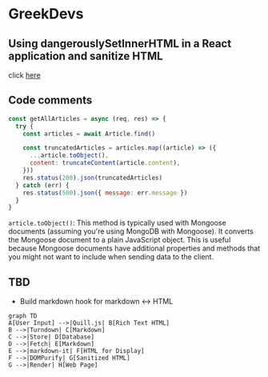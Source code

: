 # GreekDevs

## Using dangerouslySetInnerHTML in a React application and sanitize HTML

click [here](https://blog.logrocket.com/using-dangerouslysetinnerhtml-react-application/)

## Code comments

```js
const getAllArticles = async (req, res) => {
  try {
    const articles = await Article.find()

    const truncatedArticles = articles.map((article) => ({
      ...article.toObject(),
      content: truncateContent(article.content),
    }))
    res.status(200).json(truncatedArticles)
  } catch (err) {
    res.status(500).json({ message: err.message })
  }
}
```

`article.toObject()`: This method is typically used with Mongoose documents (assuming you're using MongoDB with Mongoose). It converts the Mongoose document to a plain JavaScript object. This is useful because Mongoose documents have additional properties and methods that you might not want to include when sending data to the client.

## TBD

- Build markdown hook for markdown &harr; HTML

```mermaid
graph TD
A[User Input] -->|Quill.js| B[Rich Text HTML]
B -->|Turndown| C[Markdown]
C -->|Store| D[Database]
D -->|Fetch| E[Markdown]
E -->|markdown-it| F[HTML for Display]
F -->|DOMPurify| G[Sanitized HTML]
G -->|Render| H[Web Page]
```
